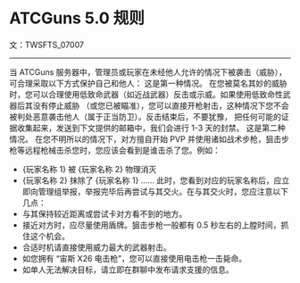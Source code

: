 # ATCGuns 5.0 规则
文：TWSFTS_07007

-----

当 ATCGuns 服务器中，管理员或玩家在未经他人允许的情况下被袭击（威胁），可合理采取以下方式保护自己和他人：
这是第一种情况。
在您被莫名其妙的威胁时，您可以合理使用低致命武器（如近战武器）反击或示威。如果使用低致命性武器后其没有停止威胁
（或您已被瞄准），您可以直接开枪射击，这种情况下您不会被判处恶意袭击他人（属于正当防卫）。反击结束后，不要犹豫，
把任何可能的证据收集起来，发送到下文提供的邮箱中，我们会进行 1-3 天的封禁。
这是第二种情况。
在您不明所以的情况下，对方擅自开始 PVP 并使用诸如战术步枪，狙击步枪等远程枪械击杀您时，您应该会看到是谁击杀了您。例如：
- {玩家名称 1} 被 {玩家名称 2} 物理消灭
- {玩家名称 2} 抹除了 {玩家名称 1}
……
此时，您看到对应的玩家名称后，应立即向管理组举报，举报完毕后再尝试与其交火。在与其交火时，您应注意以下几点：
- 与其保持较近距离或尝试卡对方看不到的地方。
- 接近对方时，应尽量使用盾牌。狙击步枪一般都有 0.5 秒左右的上膛时间，抓住这个机会。
- 合适时机请直接使用威力最大的武器射击。
- 如您拥有 “宙斯 X26 电击枪”，您可以直接使用电击枪一击毙命。
- 如单人无法解决目标，请立即在群聊中发布请求支援的信息。
